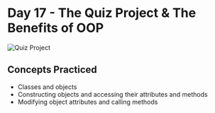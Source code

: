 # Day 17 - The Quiz Project & The Benefits of OOP

![Quiz Project](https://github.com/laurasmendozad/100-Days-Of-Code-Python/assets/58611097/552cf9ea-0c67-4c1f-94c5-2b6d84deb147)

## Concepts Practiced

- Classes and objects
- Constructing objects and accessing their attributes and methods
- Modifying object attributes and calling methods
